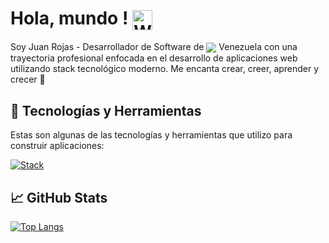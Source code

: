 
# Hola, mundo ! <img align="center" src="https://raw.githubusercontent.com/Tarikul-Islam-Anik/Animated-Fluent-Emojis/master/Emojis/Hand%20gestures/Waving%20Hand.png" alt="Waving Hand" width="32" height="32" />


Soy Juan Rojas -  Desarrollador de Software de <img align="center" src="https://flagcdn.com/16x12/ve.png"/> Venezuela con una trayectoria profesional enfocada en el desarrollo de aplicaciones web utilizando stack tecnológico moderno. Me encanta crear, creer, aprender y crecer 🚀


## 🔨 Tecnologías y Herramientas

Estas son algunas de las tecnologías y herramientas que utilizo para construir aplicaciones:

[![Stack](https://skillicons.dev/icons?i=js,react,astro,nodejs,css,tailwind,git&theme=dark)](https://react.dev/) 

## 📈 GitHub Stats
  [![Top Langs](https://github-readme-stats.vercel.app/api/top-langs/?username=criptamas&layout=compact&theme=radical)](https://github.com/anuraghazra/github-readme-stats)
